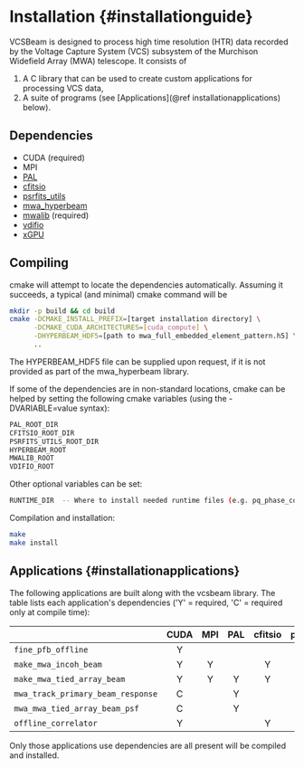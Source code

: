 # Installation {#installationguide}

VCSBeam is designed to process high time resolution (HTR) data recorded by the Voltage Capture System (VCS) subsystem of the Murchison Widefield Array (MWA) telescope.
It consists of

 1. A C library that can be used to create custom applications for processing VCS data,
 2. A suite of programs (see [Applications](@ref installationapplications) below).

## Dependencies

 - CUDA (required)
 - MPI
 - [PAL](https://github.com/Starlink/pal)
 - [cfitsio](https://heasarc.gsfc.nasa.gov/fitsio/)
 - [psrfits\_utils](https://github.com/demorest/psrfits_utils)
 - [mwa\_hyperbeam](https://github.com/mwatelescope/mwa_hyperbeam)
 - [mwalib](https://github.com/MWATelescope/mwalib) (required)
 - [vdifio](https://github.com/demorest/vdifio)
 - [xGPU](https://github.com/GPU-correlators/xGPU)

## Compiling

cmake will attempt to locate the dependencies automatically. Assuming it succeeds, a typical (and minimal) cmake command will be

```bash
mkdir -p build && cd build
cmake -DCMAKE_INSTALL_PREFIX=[target installation directory] \
      -DCMAKE_CUDA_ARCHITECTURES=[cuda_compute] \
      -DHYPERBEAM_HDF5=[path to mwa_full_embedded_element_pattern.h5] \
      ..
```

The HYPERBEAM\_HDF5 file can be supplied upon request, if it is not provided as part of the mwa\_hyperbeam library.

If some of the dependencies are in non-standard locations, cmake can be helped by setting the following cmake variables (using the -DVARIABLE=value syntax):
```bash
PAL_ROOT_DIR
CFITSIO_ROOT_DIR
PSRFITS_UTILS_ROOT_DIR
HYPERBEAM_ROOT
MWALIB_ROOT
VDIFIO_ROOT
```

Other optional variables can be set:
```bash
RUNTIME_DIR  -- Where to install needed runtime files (e.g. pq_phase_correction.txt)
```

Compilation and installation:
```bash
make
make install
```

## Applications {#installationapplications}

The following applications are built along with the vcsbeam library. The table lists each application's dependencies ('Y' = required, 'C' = required only at compile time):

|                                   | CUDA | MPI | PAL | cfitsio | psrfits\_utils | mwa\_hyperbeam | mwalib | vdifio | xGPU |
|-----------------------------------|:----:|:---:|:---:|:-------:|:--------------:|:--------------:|:------:|:------:|:----:|
| `fine_pfb_offline`                |   Y  |     |     |         |                |                |    Y   |        |      |
| `make_mwa_incoh_beam`             |   Y  |  Y  |     |    Y    |        Y       |                |    Y   |        |      |
| `make_mwa_tied_array_beam`        |   Y  |  Y  |  Y  |    Y    |        Y       |        Y       |    Y   |    Y   |      |
| `mwa_track_primary_beam_response` |   C  |     |  Y  |         |                |        Y       |    Y   |        |      |
| `mwa_mwa_tied_array_beam_psf`     |   C  |     |  Y  |         |                |        Y       |    Y   |        |      |
| `offline_correlator`              |   Y  |     |     |    Y    |                |                |    C   |        |   Y  |

Only those applications use dependencies are all present will be compiled and installed.
